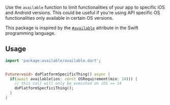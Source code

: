 Use the `available` function to limit functionalities of your app to specific iOS and Android versions. 
This could be useful if you're using API specific OS functionalities only available in certain OS versions.

This package is inspired by the [`#available`](https://docs.swift.org/swift-book/documentation/the-swift-programming-language/attributes/#available) attribute in the Swift programming language.

## Usage

```dart
import 'package:available/available.dart';


Future<void> doPlatformSpecificThing() async {
  if(await available(ios: const OSRequirement(min: 14))) {
    // this call will only be executed on iOS >= 14
    doPlatformSpecficiThing();
  }
}
```
